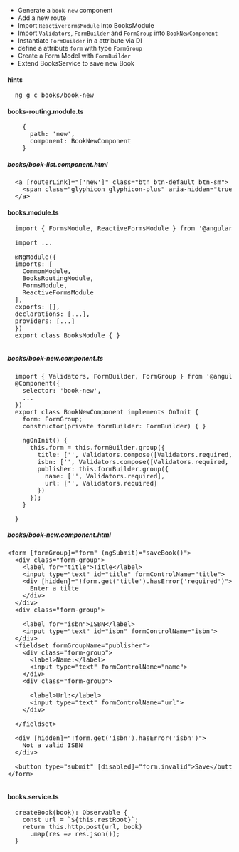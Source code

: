 * Generate a `book-new` component
* Add a new route
* Import `ReactiveFormsModule` into BooksModule
* Import `Validators`, `FormBuilder` and `FormGroup` into `BookNewComponent` 
* Instantiate `FormBuilder` in a attribute via DI
* define a attribute `form` with type `FormGroup`
* Create a Form Model with `FormBuilder`
* Extend BooksService to save new Book



#### hints
<pre>
  ng g c books/book-new
</pre>

#### books-routing.module.ts
<pre>
    {
      path: 'new',
      component: BookNewComponent
    }
</pre>

##### books/book-list.component.html
<pre>
  &lt;a [routerLink]="['new']" class="btn btn-default btn-sm">
    &lt;span class="glyphicon glyphicon-plus" aria-hidden="true">&lt;/span>
  &lt;/a>
</pre>

#### books.module.ts
<pre>
  import { FormsModule, ReactiveFormsModule } from '@angular/forms';

  import ...

  @NgModule({
  imports: [
    CommonModule,
    BooksRoutingModule,
    FormsModule,
    ReactiveFormsModule
  ],
  exports: [],
  declarations: [...],
  providers: [...]
  })
  export class BooksModule { }

</pre>

##### books/book-new.component.ts
<pre>
  import { Validators, FormBuilder, FormGroup } from '@angular/forms';
  @Component({
    selector: 'book-new',
    ...
  })
  export class BookNewComponent implements OnInit {
    form: FormGroup;
    constructor(private formBuilder: FormBuilder) { }

    ngOnInit() {
      this.form = this.formBuilder.group({
        title: ['', Validators.compose([Validators.required, Validators.minLength(6)])],
        isbn: ['', Validators.compose([Validators.required, Validators.minLength(6)])],
        publisher: this.formBuilder.group({
          name: ['', Validators.required],
          url: ['', Validators.required]
        })
      });
    }

  }
</pre>

##### books/book-new.component.html
<pre>
&lt;form [formGroup]="form" (ngSubmit)="saveBook()">
  &lt;div class="form-group">
    &lt;label for="title">Title&lt;/label>
    &lt;input type="text" id="title" formControlName="title">
    &lt;div [hidden]="!form.get('title').hasError('required')">
      Enter a tilte
    &lt;/div>
  &lt;/div>
  &lt;div class="form-group">

    &lt;label for="isbn">ISBN&lt;/label>
    &lt;input type="text" id="isbn" formControlName="isbn">
  &lt;/div>
  &lt;fieldset formGroupName="publisher">
    &lt;div class="form-group">
      &lt;label>Name:&lt;/label>
      &lt;input type="text" formControlName="name">
    &lt;/div>
    &lt;div class="form-group">

      &lt;label>Url:&lt;/label>
      &lt;input type="text" formControlName="url">
    &lt;/div>

  &lt;/fieldset>

  &lt;div [hidden]="!form.get('isbn').hasError('isbn')">
    Not a valid ISBN
  &lt;/div>

  &lt;button type="submit" [disabled]="form.invalid">Save&lt;/button>
&lt;/form>

</pre>

#### books.service.ts
<pre>
  createBook(book): Observable<IBook> {
    const url = `${this.restRoot}`;
    return this.http.post(url, book)
      .map(res => res.json());
  }
</pre>
